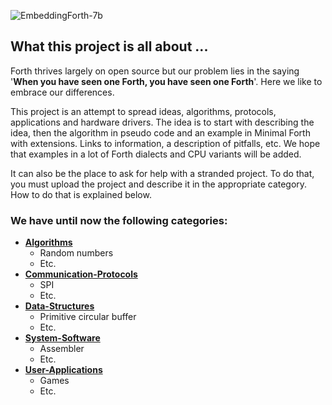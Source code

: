 ![EmbeddingForth-7b](https://user-images.githubusercontent.com/11397265/138279169-0532b875-8a37-46fa-9de5-783b6bb12c38.jpg "EmbeddingForth")

## What this project is all about ...

Forth thrives largely on open source but our problem lies in the saying '****When you have seen one Forth, you have seen one Forth****'. Here we like to embrace our differences.  

This project is an attempt to spread ideas, algorithms, protocols, applications and hardware drivers. The idea is to start with describing the idea, then the algorithm in pseudo code and an example in Minimal Forth with extensions. Links to information, a description of pitfalls, etc. We hope that examples in a lot of Forth dialects and CPU variants will be added.  

It can also be the place to ask for help with a stranded project. To do that, you must upload the project and describe it in the appropriate category. How to do that is explained below.  

### We have until now the following categories:

- [****Algorithms****](https://github.com/embeddingforth/embeddingForth/tree/main/Algorithms)
  - Random numbers
  - Etc.
- [****Communication-Protocols****](https://github.com/embeddingforth/embeddingForth/tree/main/Communication-Protocols)
  - SPI
  - Etc.
- [****Data-Structures****](https://github.com/embeddingforth/embeddingForth/tree/main/Data-Structures)
  - Primitive circular buffer
  - Etc. 
- [****System-Software****](https://github.com/embeddingforth/embeddingForth/tree/main/System-Software)
  - Assembler
  - Etc. 
- [****User-Applications****](https://github.com/embeddingforth/embeddingForth/tree/main/User-Applications)
  - Games
  - Etc. 

